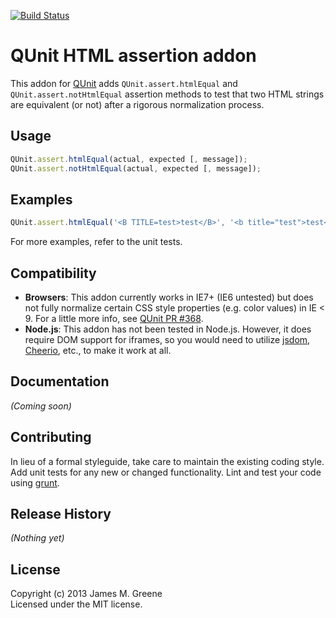 [![Build Status](https://travis-ci.org/JamesMGreene/qunit-assert-html.png)](https://travis-ci.org/JamesMGreene/qunit-assert-html)

# QUnit HTML assertion addon

This addon for [QUnit](https://github.com/jquery/qunit) adds `QUnit.assert.htmlEqual` and `QUnit.assert.notHtmlEqual` assertion methods to test that two HTML strings are equivalent (or not) after a rigorous normalization process.

## Usage
```js
QUnit.assert.htmlEqual(actual, expected [, message]);
QUnit.assert.notHtmlEqual(actual, expected [, message]);
```

## Examples
```js
QUnit.assert.htmlEqual('<B TITLE=test>test</B>', '<b title="test">test</b>');
```

For more examples, refer to the unit tests.

## Compatibility
 - **Browsers**: This addon currently works in IE7+ (IE6 untested) but does not fully normalize certain CSS style properties (e.g. color values) in IE < 9. For a little more info, see [QUnit PR #368](https://github.com/jquery/qunit/pull/368).
 - **Node.js**: This addon has not been tested in Node.js.  However, it does require DOM support for iframes, so you would need to utilize [jsdom](https://github.com/tmpvar/jsdom), [Cheerio](https://github.com/MatthewMueller/cheerio), etc., to make it work at all.

## Documentation
_(Coming soon)_

## Contributing
In lieu of a formal styleguide, take care to maintain the existing coding style. Add unit tests for any new or changed functionality. Lint and test your code using [grunt](http://gruntjs.com/).

## Release History
_(Nothing yet)_

## License
Copyright (c) 2013 James M. Greene  
Licensed under the MIT license.

